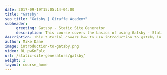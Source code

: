 ```yaml
---
date: 2017-09-19T15:05:14-04:00
title: "Gatsby"
seo_title: "Gatsby | Giraffe Academy"
subheader:
     greeting: Gatsby - Static Site Generator
     description: This course covers the basics of using Gatsby - Static Site Generator. Work your way through the videos and we'll teach you everything you need to know to create a professional and scalable website or blog!
description: This tutorial covers how to use introduction to gatsby in Gatsby -  Static Site Generator.
author: Mike Dane
image: introduction-to-gatsby.png
video: 0L_pwKnFplc
url: /static-site-generators/gatsby/
weight: 1
layout: course_home
---
```

